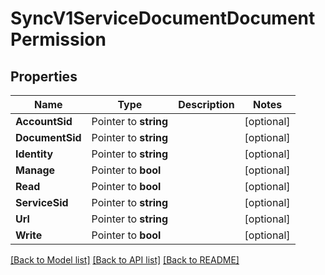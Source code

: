 # SyncV1ServiceDocumentDocumentPermission

## Properties

Name | Type | Description | Notes
------------ | ------------- | ------------- | -------------
**AccountSid** | Pointer to **string** |  | [optional] 
**DocumentSid** | Pointer to **string** |  | [optional] 
**Identity** | Pointer to **string** |  | [optional] 
**Manage** | Pointer to **bool** |  | [optional] 
**Read** | Pointer to **bool** |  | [optional] 
**ServiceSid** | Pointer to **string** |  | [optional] 
**Url** | Pointer to **string** |  | [optional] 
**Write** | Pointer to **bool** |  | [optional] 

[[Back to Model list]](../README.md#documentation-for-models) [[Back to API list]](../README.md#documentation-for-api-endpoints) [[Back to README]](../README.md)


